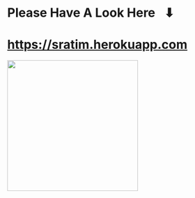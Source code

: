 # Please Have A Look Here⠀⬇
# https://sratim.herokuapp.com

<img src="https://media.giphy.com/media/Jrk4iTcQQUJdekdnzv/giphy.gif" width="300">
